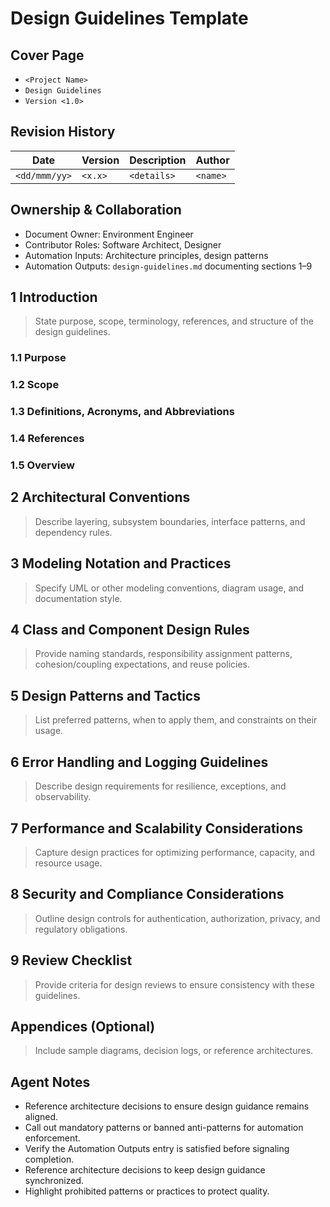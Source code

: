 # Design Guidelines Template

## Cover Page
- `<Project Name>`
- `Design Guidelines`
- `Version <1.0>`

## Revision History

| Date | Version | Description | Author |
| --- | --- | --- | --- |
| `<dd/mmm/yy>` | `<x.x>` | `<details>` | `<name>` |

## Ownership & Collaboration
- Document Owner: Environment Engineer
- Contributor Roles: Software Architect, Designer
- Automation Inputs: Architecture principles, design patterns
- Automation Outputs: `design-guidelines.md` documenting sections 1–9

## 1 Introduction
> State purpose, scope, terminology, references, and structure of the design guidelines.

### 1.1 Purpose
### 1.2 Scope
### 1.3 Definitions, Acronyms, and Abbreviations
### 1.4 References
### 1.5 Overview

## 2 Architectural Conventions
> Describe layering, subsystem boundaries, interface patterns, and dependency rules.

## 3 Modeling Notation and Practices
> Specify UML or other modeling conventions, diagram usage, and documentation style.

## 4 Class and Component Design Rules
> Provide naming standards, responsibility assignment patterns, cohesion/coupling expectations, and reuse policies.

## 5 Design Patterns and Tactics
> List preferred patterns, when to apply them, and constraints on their usage.

## 6 Error Handling and Logging Guidelines
> Describe design requirements for resilience, exceptions, and observability.

## 7 Performance and Scalability Considerations
> Capture design practices for optimizing performance, capacity, and resource usage.

## 8 Security and Compliance Considerations
> Outline design controls for authentication, authorization, privacy, and regulatory obligations.

## 9 Review Checklist
> Provide criteria for design reviews to ensure consistency with these guidelines.

## Appendices (Optional)
> Include sample diagrams, decision logs, or reference architectures.

## Agent Notes
- Reference architecture decisions to ensure design guidance remains aligned.
- Call out mandatory patterns or banned anti-patterns for automation enforcement.
- Verify the Automation Outputs entry is satisfied before signaling completion.
- Reference architecture decisions to keep design guidance synchronized.
- Highlight prohibited patterns or practices to protect quality.
